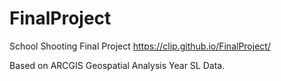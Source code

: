 # FinalProject
School Shooting Final Project
https://clip.github.io/FinalProject/

Based on ARCGIS Geospatial Analysis Year SL Data.
